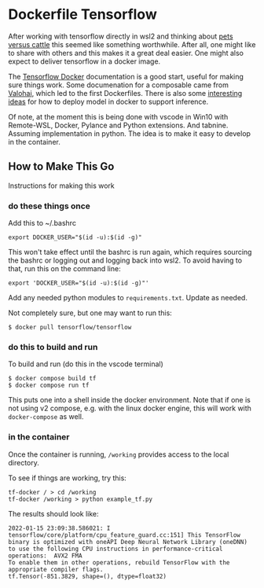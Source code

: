 # Dockerfile Tensorflow
After working with tensorflow directly in wsl2 and thinking about [pets versus cattle](http://cloudscaling.com/blog/cloud-computing/the-history-of-pets-vs-cattle/) this seemed like something worthwhile.  After all, one might like to share with others and this makes it a great deal easier.  One might also expect to deliver tensorflow in a docker image. 

The [Tensorflow Docker](https://www.tensorflow.org/install/docker) documentation is a good start, useful for making sure things work.  Some documenation for a composable came from [Valohai](https://docs.valohai.com/howto/docker/docker-build-image/), which led to the first Dockerfiles.  There is also some [interesting ideas](https://towardsdatascience.com/how-to-deploy-machine-learning-models-with-tensorflow-part-2-containerize-it-db0ad7ca35a7) for how to deploy model in docker to support inference.

Of note, at the moment this is being done with vscode in Win10 with Remote-WSL, Docker, Pylance and Python extensions.  And tabnine.  Assuming implementation in python.  The idea is to make it easy to develop in the container.

## How to Make This Go
Instructions for making this work

### do these things once
Add this to ~/.bashrc
```
export DOCKER_USER="$(id -u):$(id -g)"
```
This won't take effect until the bashrc is run again, which requires sourcing the bashrc or logging out and logging back into wsl2.  To avoid having to that, run this on the command line:
```
export 'DOCKER_USER="$(id -u):$(id -g)"'
```

Add any needed python modules to `requirements.txt`.  Update as needed.

Not completely sure, but one may want to run this:
```
$ docker pull tensorflow/tensorflow
```

### do this to build and run
To build and run (do this in the vscode terminal)
```
$ docker compose build tf
$ docker compose run tf
```
This puts one into a shell inside the docker environment.  Note that if one is not using v2 compose, e.g. with the linux docker engine, this will work with `docker-compose` as well.

### in the container 
Once the container is running, `/working` provides access to the local directory.

To see if things are working, try this:
```
tf-docker / > cd /working
tf-docker /working > python example_tf.py 
```
The results should look like:
```
2022-01-15 23:09:38.586021: I tensorflow/core/platform/cpu_feature_guard.cc:151] This TensorFlow binary is optimized with oneAPI Deep Neural Network Library (oneDNN) to use the following CPU instructions in performance-critical operations:  AVX2 FMA
To enable them in other operations, rebuild TensorFlow with the appropriate compiler flags.
tf.Tensor(-851.3829, shape=(), dtype=float32)
```

